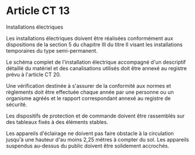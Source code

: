 # Article CT 13

Installations électriques

Les installations électriques doivent être réalisées conformément aux dispositions de la section 5 du chapitre III du titre II visant les installations temporaires du type semi-permanent.

Le schéma complet de l'installation électrique accompagné d'un descriptif détaillé du matériel et des canalisations utilisés doit être annexé au registre prévu à l'article CT 20.

Une vérification destinée à s'assurer de la conformité aux normes et règlements doit être effectuée chaque année par une personne ou un organisme agréés et le rapport correspondant annexé au registre de sécurité.

Les dispositifs de protection et de commande doivent être rassemblés sur des tableaux fixés à des éléments stables.

Les appareils d'éclairage ne doivent pas faire obstacle à la circulation jusqu'à une hauteur d'au moins 2,25 mètres à compter du sol. Les appareils suspendus au-dessus du public doivent être solidement accrochés.
